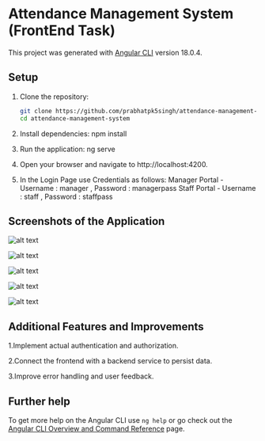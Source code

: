 # Attendance Management System (FrontEnd Task)
 
 This project was generated with [Angular CLI](https://github.com/angular/angular-cli) version 18.0.4.

## Setup

1. Clone the repository:
   ```bash
   git clone https://github.com/prabhatpk5singh/attendance-management-system.git
   cd attendance-management-system

2. Install dependencies:
    npm install

3. Run the application:
    ng serve

4. Open your browser and navigate to http://localhost:4200.

5. In the Login Page use Credentials as follows:
    Manager Portal - Username : manager , Password : managerpass
    Staff Portal - Username : staff , Password : staffpass

## Screenshots of the Application

![alt text](<Screenshot (44).png>) 

![alt text](<Screenshot (40).png>) 

![alt text](<Screenshot (41).png>) 

![alt text](<Screenshot (42).png>) 

![alt text](<Screenshot (43).png>)

## Additional Features and Improvements
1.Implement actual authentication and authorization.

2.Connect the frontend with a backend service to persist data.

3.Improve error handling and user feedback.

## Further help

To get more help on the Angular CLI use `ng help` or go check out the [Angular CLI Overview and Command Reference](https://angular.dev/tools/cli) page.
